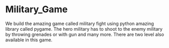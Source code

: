 # Military_Game
We build the amazing game called military fight using python amazing library called pygame. The hero military has to shoot to the enemy military by throwing grenades or with gun and many more. There are two level also available in this game.
